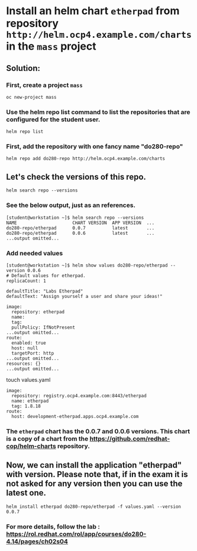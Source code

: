 # Install an helm chart `etherpad` from repository `http://helm.ocp4.example.com/charts` in the `mass` project

## Solution:
### First, create a project `mass`
```
oc new-project mass
```
### Use the helm repo list command to list the repositories that are configured for the student user.
```
helm repo list
```

### First, add the repository with one fancy name "do280-repo"
```
helm repo add do280-repo http://helm.ocp4.example.com/charts
```

## Let's check the versions of this repo.
```
helm search repo --versions
```

### See the below output, just as an references.
```
[student@workstation ~]$ helm search repo --versions
NAME                     CHART VERSION  APP VERSION  ...
do280-repo/etherpad      0.0.7          latest       ...
do280-repo/etherpad      0.0.6          latest       ...
...output omitted...
```

### Add needed values
```
[student@workstation ~]$ helm show values do280-repo/etherpad --version 0.0.6
# Default values for etherpad.
replicaCount: 1

defaultTitle: "Labs Etherpad"
defaultText: "Assign yourself a user and share your ideas!"

image:
  repository: etherpad
  name:
  tag:
  pullPolicy: IfNotPresent
...output omitted...
route:
  enabled: true
  host: null
  targetPort: http
...output omitted...
resources: {}
...output omitted...
```

touch values.yaml

```
image:
  repository: registry.ocp4.example.com:8443/etherpad
  name: etherpad
  tag: 1.8.18
route:
  host: development-etherpad.apps.ocp4.example.com
```



### The `etherpad` chart has the 0.0.7 and 0.0.6 versions. This chart is a copy of a chart from the https://github.com/redhat-cop/helm-charts repository.
## Now, we can install the application "etherpad" with version. Please note that, if in the exam it is not asked for any version then you can use the latest one. 
```
helm install etherpad do280-repo/etherpad -f values.yaml --version 0.0.7
```


### For more details, follow the lab : https://rol.redhat.com/rol/app/courses/do280-4.14/pages/ch02s04
